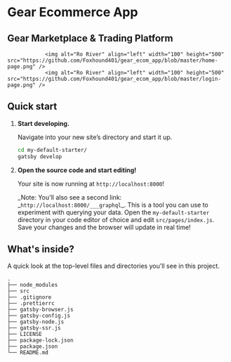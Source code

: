 # Gear Ecommerce App
## Gear Marketplace & Trading Platform 
<div>
        
                <img alt="Ro River" align="left" width="100" height="500" src="https://github.com/Foxhound401/gear_ecom_app/blob/master/home-page.png" />
                <img alt="Ro River" align="left" width="100" height="500" src="https://github.com/Foxhound401/gear_ecom_app/blob/master/login-page.png" />
</div>

## Quick start

1.  **Start developing.**

    Navigate into your new site’s directory and start it up.

    ```sh
    cd my-default-starter/
    gatsby develop
    ```

1.  **Open the source code and start editing!**

    Your site is now running at `http://localhost:8000`!

    _Note: You'll also see a second link: _`http://localhost:8000/___graphql`\_. This is a tool you can use to experiment with querying your data.
    Open the `my-default-starter` directory in your code editor of choice and edit `src/pages/index.js`. Save your changes and the browser will update in real time!

## What's inside?

A quick look at the top-level files and directories you'll see in this project.

    .
    ├── node_modules
    ├── src
    ├── .gitignore
    ├── .prettierrc
    ├── gatsby-browser.js
    ├── gatsby-config.js
    ├── gatsby-node.js
    ├── gatsby-ssr.js
    ├── LICENSE
    ├── package-lock.json
    ├── package.json
    └── README.md
